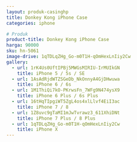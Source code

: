 ```yaml
---
layout: produk-casinghp
title: Donkey Kong iPhone Case
categories: iphone

# Produk
product-title: Donkey Kong iPhone Case
harga: 90000
sku: hn-5061
image-drive: 1qTDLqZHg_Go-m0T1H-qOmHexLnIiy2Cw
gallery:
  - url: 1rK4Us0UftIPBj5MWGsMIRIU-IrMUIkGN
    title: iPhone 5 / 5s / SE
  - url: 1AsAdRjdWTZSGeDb_NkOnnyA4GjDHwuwa
    title: iPhone 6 / 6s
  - url: 1M1ThiQi7kO-PKrwsFn_7WFg9N474ysX9
    title: iPhone 6 Plus / 6s Plus
  - url: 16tHqTIpgiWT5ZgL4os4xlLlvf4EiI3ac
    title: iPhone 7 / 8
  - url: 1Z8uvc9gTaMI1mJwTvrawz3_611XhiDNt
    title: iPhone 7 Plus / 8 Plus
  - url: 1qTDLqZHg_Go-m0T1H-qOmHexLnIiy2Cw
    title: iPhone X
---
```

